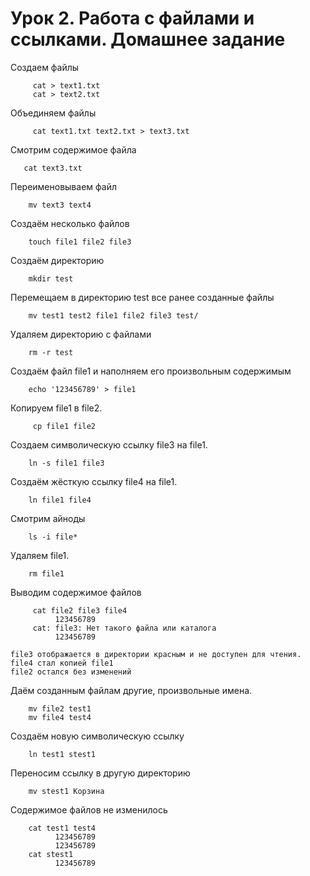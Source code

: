 # Урок 2. Работа с файлами и ссылками. Домашнее задание #  
Создаем файлы 
```
     cat > text1.txt  
     cat > text2.txt
``` 
Объединяем файлы 
```
     cat text1.txt text2.txt > text3.txt
``` 
Смотрим содержимое файла  
```
   cat text3.txt
```  
Переименовываем файл
```
    mv text3 text4
``` 
Создаём несколько файлов
```
    touch file1 file2 file3
``` 
Создаём директорию 
```
    mkdir test
```  
Перемещаем в директорию test все ранее созданные файлы
```
    mv test1 test2 file1 file2 file3 test/
``` 
Удаляем директорию с файлами
```
    rm -r test  
````
Создаём файл file1 и наполняем его произвольным содержимым
```
    echo '123456789' > file1
``` 
Копируем  file1 в file2. 
```
     cp file1 file2
```  
Создаем символическую ссылку file3 на file1. 
```
    ln -s file1 file3
``` 
Создаём жёсткую ссылку file4 на file1.
```
    ln file1 file4
``` 
Смотрим айноды  
```
    ls -i file*
``` 
Удаляем file1. 
```
    rm file1
```
Выводим содержимое файлов 
```
     cat file2 file3 file4  
          123456789  
     cat: file3: Нет такого файла или каталога  
          123456789
 
file3 отображается в директории красным и не доступен для чтения.  
file4 стал копией file1  
file2 остался без изменений
```
Даём созданным файлам другие, произвольные имена.  
```
    mv file2 test1  
    mv file4 test4
```
Создаём новую символическую ссылку
```
    ln test1 stest1
```  
Переносим ссылку в другую директорию
```
    mv stest1 Корзина
``` 
Содержимое файлов не изменилось 
```
    cat test1 test4  
          123456789  
          123456789  
    cat stest1  
          123456789
```
